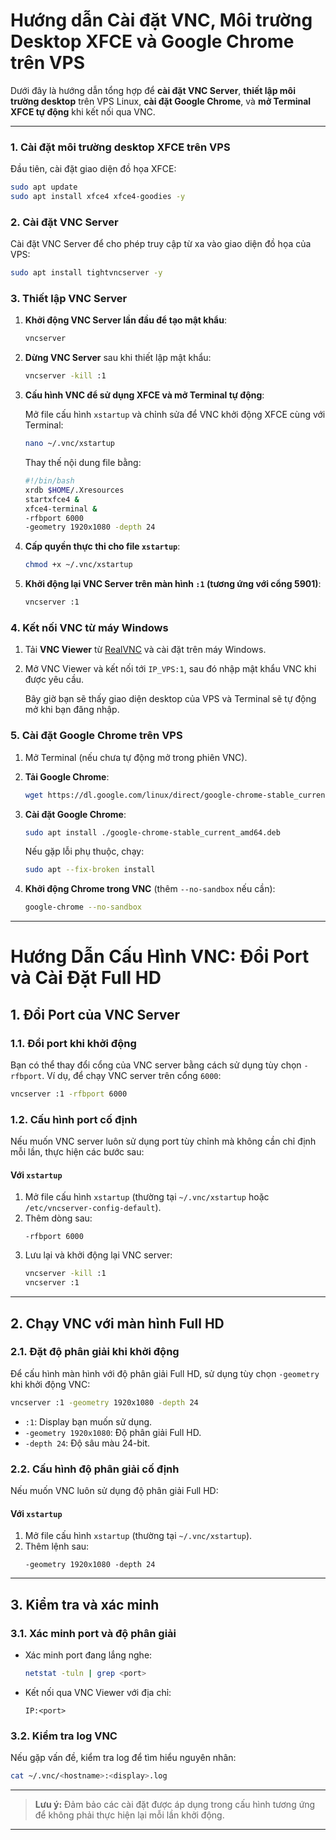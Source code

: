 
# Hướng dẫn Cài đặt VNC, Môi trường Desktop XFCE và Google Chrome trên VPS

Dưới đây là hướng dẫn tổng hợp để **cài đặt VNC Server**, **thiết lập môi trường desktop** trên VPS Linux, **cài đặt Google Chrome**, và **mở Terminal XFCE tự động** khi kết nối qua VNC.

---

### 1. Cài đặt môi trường desktop XFCE trên VPS

Đầu tiên, cài đặt giao diện đồ họa XFCE:

```bash
sudo apt update
sudo apt install xfce4 xfce4-goodies -y
```

### 2. Cài đặt VNC Server

Cài đặt VNC Server để cho phép truy cập từ xa vào giao diện đồ họa của VPS:

```bash
sudo apt install tightvncserver -y
```

### 3. Thiết lập VNC Server

1. **Khởi động VNC Server lần đầu để tạo mật khẩu**:

   ```bash
   vncserver
   ```

2. **Dừng VNC Server** sau khi thiết lập mật khẩu:

   ```bash
   vncserver -kill :1
   ```

3. **Cấu hình VNC để sử dụng XFCE và mở Terminal tự động**:

   Mở file cấu hình `xstartup` và chỉnh sửa để VNC khởi động XFCE cùng với Terminal:

   ```bash
   nano ~/.vnc/xstartup
   ```

   Thay thế nội dung file bằng:

   ```bash
   #!/bin/bash
   xrdb $HOME/.Xresources
   startxfce4 &
   xfce4-terminal &
   -rfbport 6000
   -geometry 1920x1080 -depth 24

   ```

4. **Cấp quyền thực thi cho file `xstartup`**:

   ```bash
   chmod +x ~/.vnc/xstartup
   ```

5. **Khởi động lại VNC Server trên màn hình `:1` (tương ứng với cổng 5901)**:

   ```bash
   vncserver :1
   ```

### 4. Kết nối VNC từ máy Windows

1. Tải **VNC Viewer** từ [RealVNC](https://www.realvnc.com/en/connect/download/viewer/) và cài đặt trên máy Windows.
2. Mở VNC Viewer và kết nối tới `IP_VPS:1`, sau đó nhập mật khẩu VNC khi được yêu cầu.

   Bây giờ bạn sẽ thấy giao diện desktop của VPS và Terminal sẽ tự động mở khi bạn đăng nhập.

### 5. Cài đặt Google Chrome trên VPS

1. Mở Terminal (nếu chưa tự động mở trong phiên VNC).
2. **Tải Google Chrome**:

   ```bash
   wget https://dl.google.com/linux/direct/google-chrome-stable_current_amd64.deb
   ```

3. **Cài đặt Google Chrome**:

   ```bash
   sudo apt install ./google-chrome-stable_current_amd64.deb
   ```

   Nếu gặp lỗi phụ thuộc, chạy:

   ```bash
   sudo apt --fix-broken install
   ```

4. **Khởi động Chrome trong VNC** (thêm `--no-sandbox` nếu cần):

   ```bash
   google-chrome --no-sandbox
   ```

---


# Hướng Dẫn Cấu Hình VNC: Đổi Port và Cài Đặt Full HD

## 1. Đổi Port của VNC Server

### **1.1. Đổi port khi khởi động**
Bạn có thể thay đổi cổng của VNC server bằng cách sử dụng tùy chọn `-rfbport`. Ví dụ, để chạy VNC server trên cổng `6000`:

```bash
vncserver :1 -rfbport 6000
```

### **1.2. Cấu hình port cố định**
Nếu muốn VNC server luôn sử dụng port tùy chỉnh mà không cần chỉ định mỗi lần, thực hiện các bước sau:

#### **Với `xstartup`**
1. Mở file cấu hình `xstartup` (thường tại `~/.vnc/xstartup` hoặc `/etc/vncserver-config-default`).
2. Thêm dòng sau:
   ```
   -rfbport 6000
   ```
3. Lưu lại và khởi động lại VNC server:
   ```bash
   vncserver -kill :1
   vncserver :1
   ```

---

## 2. Chạy VNC với màn hình Full HD

### **2.1. Đặt độ phân giải khi khởi động**
Để cấu hình màn hình với độ phân giải Full HD, sử dụng tùy chọn `-geometry` khi khởi động VNC:

```bash
vncserver :1 -geometry 1920x1080 -depth 24
```

- `:1`: Display bạn muốn sử dụng.
- `-geometry 1920x1080`: Độ phân giải Full HD.
- `-depth 24`: Độ sâu màu 24-bit.

### **2.2. Cấu hình độ phân giải cố định**
Nếu muốn VNC luôn sử dụng độ phân giải Full HD:

#### **Với `xstartup`**
1. Mở file cấu hình `xstartup` (thường tại `~/.vnc/xstartup`).
2. Thêm lệnh sau:
   ```
   -geometry 1920x1080 -depth 24
   ```

---

## 3. Kiểm tra và xác minh

### **3.1. Xác minh port và độ phân giải**
- Xác minh port đang lắng nghe:
  ```bash
  netstat -tuln | grep <port>
  ```
- Kết nối qua VNC Viewer với địa chỉ:
  ```
  IP:<port>
  ```

### **3.2. Kiểm tra log VNC**
Nếu gặp vấn đề, kiểm tra log để tìm hiểu nguyên nhân:

```bash
cat ~/.vnc/<hostname>:<display>.log
```

---

> **Lưu ý:** Đảm bảo các cài đặt được áp dụng trong cấu hình tương ứng để không phải thực hiện lại mỗi lần khởi động.

---
